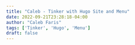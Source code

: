 ```yaml
---
title: "Caleb - Tinker with Hugo Site and Menu"
date: 2022-09-21T23:28:18-04:00
author: "Caleb Faris"
tags: ['Tinker', 'Hugo', 'Menu']
draft: false
---
```


